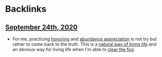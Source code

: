 
# Backlinks
## [September 24th, 2020](<September 24th, 2020.md>)
- For me, practicing [honoring](<honoring.md>) and [abundance appreciation](<abundance appreciation.md>) is not try but rather to come back to the truth. This is a [natural way of living life](<natural way of living life.md>) and an obvious way for living life when I'm able to [clear the fog](<clear the fog.md>).

